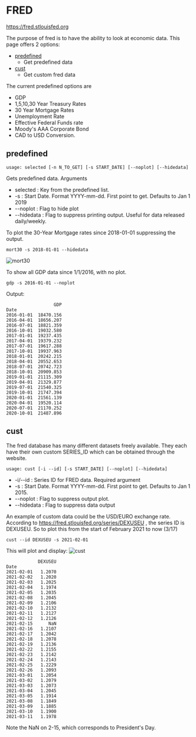 # FRED

https://fred.stlouisfed.org

The purpose of fred is to have the ability to look at economic data.  This page offers 2 options:

* [predefined](#gdp)
    * Get predefined data
* [cust](#cust)
    * Get custom fred data

The current predefined options are
* GDP
* 1,5,10,30 Year Treasury Rates
* 30 Year Mortgage Rates
* Unemployment Rate
* Effective Federal Funds rate
* Moody's AAA Corporate Bond
* CAD to USD Conversion.

## predefined <a name="predefined"></a>
```text
usage: selected [-n N_TO_GET] [-s START_DATE] [--noplot] [--hidedata]
```
Gets predefined data.  Arguments
* selected : Key from the predefined list.
* -s : Start Date.  Format YYYY-mm-dd. First point to get.  Defaults to Jan 1 2019
* --noplot : Flag to hide plot
* --hidedata : Flag to suppress printing output.  Useful for data released daily/weekly.

To plot the 30-Year Mortgage rates since 2018-01-01 suppressing the output.
````
mort30 -s 2018-01-01 --hidedata
````

![mort30](https://user-images.githubusercontent.com/18151143/111521185-3d80dc80-872f-11eb-989d-c2bb256aa213.png)

To show all GDP data since 1/1/2016, with no plot.
````
gdp -s 2016-01-01 --noplot
````
Output:
````
                  GDP
Date
2016-01-01  18470.156
2016-04-01  18656.207
2016-07-01  18821.359
2016-10-01  19032.580
2017-01-01  19237.435
2017-04-01  19379.232
2017-07-01  19617.288
2017-10-01  19937.963
2018-01-01  20242.215
2018-04-01  20552.653
2018-07-01  20742.723
2018-10-01  20909.853
2019-01-01  21115.309
2019-04-01  21329.877
2019-07-01  21540.325
2019-10-01  21747.394
2020-01-01  21561.139
2020-04-01  19520.114
2020-07-01  21170.252
2020-10-01  21487.896
````


## cust <a name="cust"></a>

The fred database has many different datasets freely available.  They each have their own custom SERIES_ID which can be obtained through the website.

````
usage: cust [-i --id] [-s START_DATE] [--noplot] [--hidedata]
````
* -i/--id : Series ID for FRED data.  Required argument
* -s : Start Date.  Format YYYY-mm-dd. First point to get.  Defaults to Jan 1 2015.
* --noplot : Flag to suppress output plot.
* --hidedata : Flag to suppress data output

An example of custom data could be the USD/EURO exchange rate.
According to https://fred.stlouisfed.org/series/DEXUSEU , the series ID is DEXUSEU.  So to plot this from the start of February 2021 to now (3/17)

````
cust --id DEXUSEU -s 2021-02-01
````
This will plot and display:
![cust](https://user-images.githubusercontent.com/18151143/111521481-92bcee00-872f-11eb-8a02-e7346e56e462.png)

````
            DEXUSEU
Date
2021-02-01   1.2070
2021-02-02   1.2020
2021-02-03   1.2025
2021-02-04   1.1974
2021-02-05   1.2035
2021-02-08   1.2045
2021-02-09   1.2106
2021-02-10   1.2132
2021-02-11   1.2127
2021-02-12   1.2126
2021-02-15      NaN
2021-02-16   1.2107
2021-02-17   1.2042
2021-02-18   1.2078
2021-02-19   1.2136
2021-02-22   1.2155
2021-02-23   1.2142
2021-02-24   1.2143
2021-02-25   1.2229
2021-02-26   1.2093
2021-03-01   1.2054
2021-03-02   1.2079
2021-03-03   1.2073
2021-03-04   1.2045
2021-03-05   1.1914
2021-03-08   1.1849
2021-03-09   1.1885
2021-03-10   1.1900
2021-03-11   1.1978
````

Note the NaN on 2-15, which corresponds to President's Day.
